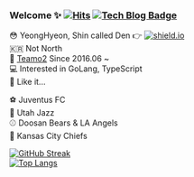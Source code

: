 ### Welcome ✨ [![Hits](https://hits.seeyoufarm.com/api/count/incr/badge.svg?url=https%3A%2F%2Fgithub.com%2FshinYeongHyeon&count_bg=%2379C83D&title_bg=%23555555&icon=smugmug.svg&icon_color=%23E7E7E7&title=hits&edge_flat=false)](https://hits.seeyoufarm.com) [![Tech Blog Badge](https://img.shields.io/badge/dev-blog-lightgrey)](https://den-shin.tistory.com)

😳 YeongHyeon, Shin called Den 👉 [![shield.io](https://img.shields.io/static/v1?label=wantToBe&message=Gopher&color=critical)](https://img.shields.io/static/v1?label=wantToBe&message=Gopher&color=critical)  
🇰🇷 Not North  
💼 [Teamo2](http://teamo2.kr) Since 2016.06 ~  
💻 Interested in GoLang, TypeScript  
🍻 Like it...
  
⚽ Juventus FC  
🏀 Utah Jazz  
⚾ Doosan Bears & LA Angels  
🏈 Kansas City Chiefs  

[![GitHub Streak](https://github-readme-streak-stats.herokuapp.com/?user=shinYeongHyeon&theme=flag-india)](https://github.com/DenverCoder1/github-readme-streak-stats)  
[![Top Langs](https://github-readme-stats.vercel.app/api/top-langs/?username=shinYeongHyeon&hide=html,css&layout=compact)](https://github.com/anuraghazra/github-readme-stats)
